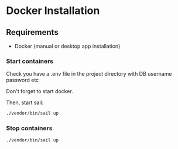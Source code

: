 # Docker Installation

## Requirements

- Docker (manual or desktop app installation)

### Start containers

Check you have a .env file in the project directory with DB username password etc

Don't forget to start docker.

Then, start sail:

```bash
./vendor/bin/sail up
```

### Stop containers

```bash
./vendor/bin/sail up
```
